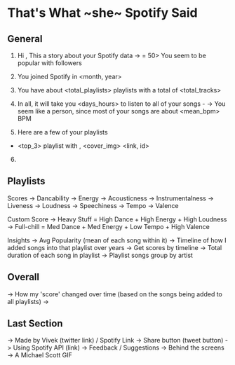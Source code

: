 # That's What ~she~ Spotify Said

## General

1. Hi <username>, This a story about your Spotify data
-> <if followers >= 50> You seem to be popular with <followers> followers
2. You joined Spotify in <month, year>
3. You have about <total_playlists> playlists with a total of <total_tracks>
4. In all, it will take you <days_hours> to listen to all of your songs - <something relative to space>
-> You seem like a <type> person, since most of your songs are about <mean_bpm> BPM

5. Here are a few of your playlists
  - <top_3> playlist with <name>, <cover_img> <link, id>
6. 

## Playlists

Scores
  -> Dancability
  -> Energy
  -> Acousticness
  -> Instrumentalness
  -> Liveness
  -> Loudness
  -> Speechiness
  -> Tempo
  -> Valence

Custom Score
  -> Heavy Stuff = High Dance + High Energy + High Loudness
  -> Full-chill = Med Dance + Med Energy + Low Tempo + High Valence

Insights
  -> Avg Popularity (mean of each song within it)
  -> Timeline of how I added songs into that playlist over years
  -> Get scores by timeline
  -> Total duration of each song in playlist
  -> Playlist songs group by artist


## Overall

  -> How my 'score' changed over time (based on the songs being added to all playlists)
  -> 


## Last Section

  -> Made by Vivek (twitter link) / Spotify Link
  -> Share button (tweet button)
  -> Using Spotify API (link)
  -> Feedback / Suggestions
  -> Behind the screens <Github link>
  -> A Michael Scott GIF <thats what she said>